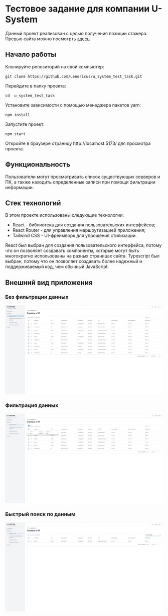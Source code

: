 # Тестовое задание для компании U-System
Данный проект реализован с целью получения позиции стажера.
Превью сайта можно посмотрть [здесь](https://lenoricus.github.io/u_system_test_task/).

## Начало работы
Клонируйте репозиторий на свой компьютер:
```
git clone https://github.com/Lenoricus/u_system_test_task.git
```
Перейдите в папку проекта:
```
cd  u_system_test_task
```
Установите зависимости с помощью менеджера пакетов yarn:
```
npm install
```
Запустите проект:
```
npm start
```
Откройте в браузере страницу http://localhost:5173/ для просмотра проекта.

## Функциональность
Пользователи могут просматривать список существующих серверов и ПК, а также находить определенные записи при помощи фильтрации информации.

## Стек технологий
В этом проекте использованы следующие технологии:

+ React - библиотека для создания пользовательских интерфейсов;
+ React Router - для управления маршрутизацией приложения;
+ Tailwind CSS - UI-фреймворк для упрощения стилизации.

React был выбран для создания пользовательского интерфейса, потому что он позволяет создавать компоненты, которые могут быть многократно использованы на разных страницах сайта. Typescript был выбран, потому что он позволяет создавать более надежный и поддерживаемый код, чем обычный JavaScript.

## Внешний вид приложения
### Без фильтрации данных
![no filters](./blob/photo/photo_u_system.png)

### Фильтрация данных
![no filters](./blob/photo/photo_u_system_filter.png)

### Быстрый поиск по данным
![no filters](./blob/photo/photo_u_system_quick_filter.png)
